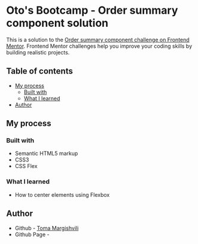 # Oto's Bootcamp - Order summary component solution

This is a solution to the [Order summary component challenge on Frontend Mentor](https://www.frontendmentor.io/challenges/order-summary-component-QlPmajDUj). Frontend Mentor challenges help you improve your coding skills by building realistic projects.

## Table of contents

- [My process](#my-process)
    - [Built with](#built-with)
    - [What I learned](#what-i-learned)
- [Author](#author)


## My process

### Built with

- Semantic HTML5 markup
- CSS3
- CSS Flex

### What I learned

- How to center elements using Flexbox

## Author

- Github - [Toma Margishvili](https://github.com/hgresa)
- Github Page - 